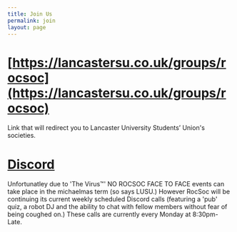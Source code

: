 ```yaml
---
title: Join Us
permalink: join
layout: page
---
```


# [https://lancastersu.co.uk/groups/rocsoc](https://lancastersu.co.uk/groups/rocsoc)
Link that will redirect you to Lancaster University Students’ Union's societies.

# [Discord](https://discord.gg/yKwXq3N)

Unfortunatley due to 'The Virus™' NO ROCSOC FACE TO FACE events can take place in the michaelmas term (so says LUSU.)
However RocSoc will be continuing its current weekly scheduled  Discord calls (featuring a 'pub' quiz, a robot DJ and the ability to chat with fellow members without fear of being coughed on.) These calls are currently every Monday at 8:30pm-Late.

